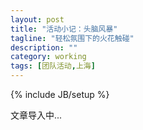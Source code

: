 ```yaml
---
layout: post
title: "活动小记：头脑风暴"
tagline: "轻松氛围下的火花触碰"
description: ""
category: working
tags: [团队活动,上海]
---
```

{% include JB/setup %}

文章导入中...
